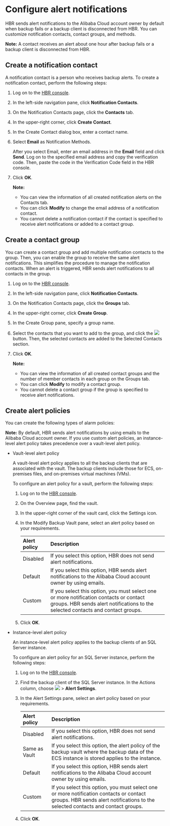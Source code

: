 # Configure alert notifications

HBR sends alert notifications to the Alibaba Cloud account owner by default when backup fails or a backup client is disconnected from HBR. You can customize notification contacts, contact groups, and methods.

**Note:** A contact receives an alert about one hour after backup fails or a backup client is disconnected from HBR.

## Create a notification contact

A notification contact is a person who receives backup alerts. To create a notification contact, perform the following steps:

1.  Log on to the [HBR console](https://hbr.console.aliyun.com).

2.  In the left-side navigation pane, click **Notification Contacts**.

3.  On the Notification Contacts page, click the **Contacts** tab.

4.  In the upper-right corner, click **Create Contact**.

5.  In the Create Contact dialog box, enter a contact name.

6.  Select **Email** as Notification Methods.

    After you select Email, enter an email address in the **Email** field and click **Send**. Log on to the specified email address and copy the verification code. Then, paste the code in the Verification Code field in the HBR console.

7.  Click **OK**.

    **Note:**

    -   You can view the information of all created notification alerts on the Contacts tab.
    -   You can click **Modify** to change the email address of a notification contact.
    -   You cannot delete a notification contact if the contact is specified to receive alert notifications or added to a contact group.

## Create a contact group

You can create a contact group and add multiple notification contacts to the group. Then, you can enable the group to receive the same alert notifications. This simplifies the procedure to manage the notification contacts. When an alert is triggered, HBR sends alert notifications to all contacts in the group.

1.  Log on to the [HBR console](https://hbr.console.aliyun.com).

2.  In the left-side navigation pane, click **Notification Contacts**.

3.  On the Notification Contacts page, click the **Groups** tab.

4.  In the upper-right corner, click **Create Group**.

5.  In the Create Group pane, specify a group name.

6.  Select the contacts that you want to add to the group, and click the ![](https://static-aliyun-doc.oss-cn-hangzhou.aliyuncs.com/assets/img/en-US/9281029951/p38146.png) button. Then, the selected contacts are added to the Selected Contacts section.

7.  Click **OK**.

    **Note:**

    -   You can view the information of all created contact groups and the number of member contacts in each group on the Groups tab.
    -   You can click **Modify** to modify a contact group.
    -   You cannot delete a contact group if the group is specified to receive alert notifications.

## Create alert policies

You can create the following types of alarm policies:

**Note:** By default, HBR sends alert notifications by using emails to the Alibaba Cloud account owner. If you use custom alert policies, an instance-level alert policy takes precedence over a vault-level alert policy.

-   Vault-level alert policy

    A vault-level alert policy applies to all the backup clients that are associated with the vault. The backup clients include those for ECS, on-premises files, and on-premises virtual machines \(VMs\).

    To configure an alert policy for a vault, perform the following steps:

    1.  Log on to the [HBR console](https://hbr.console.aliyun.com).
    2.  On the Overview page, find the vault.
    3.  In the upper-right corner of the vault card, click the Settings icon.
    4.  In the Modify Backup Vault pane, select an alert policy based on your requirements.

        |Alert policy|Description|
        |:-----------|:----------|
        |Disabled|If you select this option, HBR does not send alert notifications.|
        |Default|If you select this option, HBR sends alert notifications to the Alibaba Cloud account owner by using emails.|
        |Custom|If you select this option, you must select one or more notification contacts or contact groups. HBR sends alert notifications to the selected contacts and contact groups.|

    5.  Click **OK**.
-   Instance-level alert policy

    An instance-level alert policy applies to the backup clients of an SQL Server instance.

    To configure an alert policy for an SQL Server instance, perform the following steps:

    1.  Log on to the [HBR console](https://hbr.console.aliyun.com).
    2.  Find the backup client of the SQL Server instance. In the Actions column, choose **![](https://static-aliyun-doc.oss-cn-hangzhou.aliyuncs.com/assets/img/en-US/4511470061/p60467.jpg)** \> **Alert Settings**.
    3.  In the Alert Settings pane, select an alert policy based on your requirements.

        |Alert policy|Description|
        |:-----------|:----------|
        |Disabled|If you select this option, HBR does not send alert notifications.|
        |Same as Vault|If you select this option, the alert policy of the backup vault where the backup data of the ECS instance is stored applies to the instance.|
        |Default|If you select this option, HBR sends alert notifications to the Alibaba Cloud account owner by using emails.|
        |Custom|If you select this option, you must select one or more notification contacts or contact groups. HBR sends alert notifications to the selected contacts and contact groups.|

    4.  Click **OK**.

